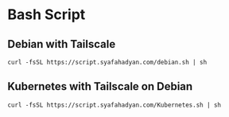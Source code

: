 # Bash Script

## Debian with Tailscale

```
curl -fsSL https://script.syafahadyan.com/debian.sh | sh
```

## Kubernetes with Tailscale on Debian

```
curl -fsSL https://script.syafahadyan.com/Kubernetes.sh | sh
```
